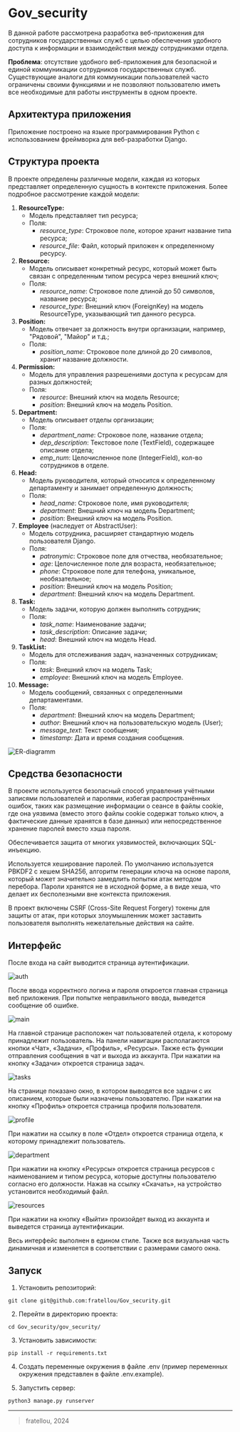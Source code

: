 # Gov_security

В данной работе рассмотрена разработка веб-приложения для сотрудников государственных служб с целью обеспечения удобного доступа к информации и взаимодействия между сотрудниками отдела.

**Проблема**: отсутствие удобного веб-приложения для безопасной и единой коммуникации сотрудников государственных служб. Существующие аналоги для коммуникации пользователей часто ограничены своими функциями и не позволяют пользователю иметь все необходимые для работы инструменты в одном проекте.

## Архитектура приложения

Приложение построено на языке программирования Python с использованием фреймворка для веб-разработки Django.

## Структура проекта

В проекте определены различные модели, каждая из которых представляет определенную сущность в контексте приложения. Более подробное рассмотрение каждой модели:

1. **ResourceType:**
    - Модель представляет тип ресурса;
    - Поля: 
        - *resource_type*: Строковое поле, которое хранит название типа ресурса; 
        - *resource_file*: Файл, который приложен к определенному ресурсу.
2. **Resource:**
    - Модель описывает конкретный ресурс, который может быть связан с определенным типом ресурса через внешний ключ;
    - Поля: 
        - *resource_name*: Строковое поле длиной до 50 символов, название ресурса; 
        - *resource_type*: Внешний ключ (ForeignKey) на модель ResourceType, указывающий тип данного ресурса.
3. **Position:**
    - Модель отвечает за должность внутри организации, например, "Рядовой", "Майор" и т.д.;
    - Поля: 
        - *position_name*: Строковое поле длиной до 20 символов, хранит название должности.
4. **Permission:**
    - Модель для управления разрешениями доступа к ресурсам для разных должностей;
    - Поля: 
        - *resource*: Внешний ключ на модель Resource; 
        - *position*: Внешний ключ на модель Position.
5. **Department:**
    - Модель описывает отделы организации;
    - Поля: 
        - *department_name*: Строковое поле, название отдела; 
        - *dep_description*: Текстовое поле (TextField), содержащее описание отдела; 
        - *emp_num*: Целочисленное поле (IntegerField), кол-во сотрудников в отделе.
6. **Head:**
    - Модель руководителя, который относится к определенному департаменту и занимает определенную должность;
    - Поля: 
        - *head_name*: Строковое поле, имя руководителя; 
        - *department*: Внешний ключ на модель Department; 
        - *position*: Внешний ключ на модель Position.
7. **Employee** (наследует от AbstractUser):
    - Модель сотрудника, расширяет стандартную модель пользователя Django.
    - Поля: 
        - *patronymic*: Строковое поле для отчества, необязательное; 
        - *age*: Целочисленное поле для возраста, необязательное; 
        - *phone*: Строковое поле для телефона, уникальное, необязательное; 
        - *position*: Внешний ключ на модель Position; 
        - *department*: Внешний ключ на модель Department.
8. **Task:**
    - Модель задачи, которую должен выполнить сотрудник;
    - Поля: 
        - *task_name*: Наименование задачи; 
        - *task_description*: Описание задачи; 
        - *head*: Внешний ключ на модель Head.
9. **TaskList:**
    - Модель для отслеживания задач, назначенных сотрудникам;
    - Поля: 
        - *task*: Внешний ключ на модель Task; 
        - *employee*: Внешний ключ на модель Employee.
10. **Message:**
    - Модель сообщений, связанных с определенными департаментами.
    - Поля: 
        - *department*: Внешний ключ на модель Department; 
        - *author*: Внешний ключ на пользовательскую модель (User); 
        - *message_text*: Текст сообщения; 
        - *timestamp*: Дата и время создания сообщения.

![ER-diagramm](./gov_security/gov_security/media/ER-diagramm.png)

## Средства безопасности

В проекте используется безопасный способ управления учётными записями пользователей и паролями, избегая распространённых ошибок, таких как размещение информации о сеансе в файлы cookie, где она уязвима (вместо этого файлы cookie содержат только ключ, а фактические данные хранятся в базе данных) или непосредственное хранение паролей вместо хэша пароля.

Обеспечивается защита от многих уязвимостей, включающих SQL-инъекцию. 

Используется хеширование паролей. По умолчанию используется PBKDF2 с хешем SHA256, алгоритм генерации ключа на основе пароля, который может значительно замедлить попытки атак методом перебора. Пароли хранятся не в исходной форме, а в виде хеша, что делает их бесполезными вне контекста приложения.

В проект включены CSRF (Cross-Site Request Forgery) токены для защиты от атак, при которых злоумышленник может заставить пользователя выполнять нежелательные действия на сайте.

## Интерфейс

После входа на сайт выводится страница аутентификации.

![auth](./gov_security/gov_security/media/auth.png)

После ввода корректного логина и пароля откроется главная страница веб приложения. При попытке неправильного ввода, выведется сообщение об ошибке. 

![main](./gov_security/gov_security/media/main.png)

На главной странице расположен чат пользователей отдела, к которому принадлежит пользователь. На панели навигации располагаются кнопки «Чат», «Задачи», «Профиль», «Ресурсы». Также есть функции отправления сообщения в чат и выхода из аккаунта. При нажатии на кнопку «Задачи» откроется страница задач.

![tasks](./gov_security/gov_security/media/tasks.png)

На странице показано окно, в котором выводятся все задачи с их описанием, которые были назначены пользователю. При нажатии на кнопку «Профиль» откроется страница профиля пользователя. 

![profile](./gov_security/gov_security/media/profile.png)

При нажатии на ссылку в поле «Отдел» откроется страница отдела, к которому принадлежит пользователь.

![department](./gov_security/gov_security/media/department.png)

При нажатии на кнопку «Ресурсы» откроется страница ресурсов с наименованием и типом ресурса, которые доступны пользователю согласно его должности. Нажав на ссылку «Скачать», на устройство установится необходимый файл. 

![resources](./gov_security/gov_security/media/resources.png)

При нажатии на кнопку «Выйти» произойдет выход из аккаунта и выведется страница аутентификации. 

Весь интерфейс выполнен в едином стиле. Также вся визуальная часть динамичная и изменяется в соответствии с размерами самого окна.

## Запуск

1. Установить репозиторий:

```
git clone git@github.com:fratellou/Gov_security.git
```

2. Перейти в директорию проекта:

```
cd Gov_security/gov_security/
```

3. Установить зависимости:

```
pip install -r requirements.txt
```

4. Создать переменные окружения в файле .env (пример переменных окружения представлен в файле .env.example).

5. Запустить сервер:

```
python3 manage.py runserver
```

---
> fratellou, 2024